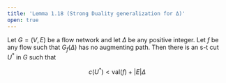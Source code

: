 ```yaml
---
title: 'Lemma 1.18 (Strong Duality generalization for Δ)'
open: true
---
```


Let $G=(V,E)$ be a flow network and let $\Delta$ be any positive
integer. Let $f$ be any flow such that $G_f(\Delta)$ has no augmenting
path. Then there is an s-t cut $U^*$ in $G$ such that

$$
c(U^*) < \text{val}(f) + |E|\Delta
$$
